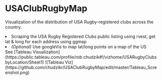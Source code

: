 # USAClubRugbyMap
Visualization of the distribution of USA Rugby-registered clubs across the country.

<li>Scraping the USA Rugby Registered Clubs public listing using rvest, get lat & long for each address using ggmap</li>
<li><i>(Optional)</i> Use googleVis to map lat/long points on a map of the US</li>  
See [Tableau Visualization](https://public.tableau.com/profile/rob.chudzik#!/vizhome/USARugbyClubsbyLocation/Sheet1)
![Tableau Viz](https://github.com/chudzikr/USAClubRugbyMap/edit/master/Tableau_Screenshot.png)
